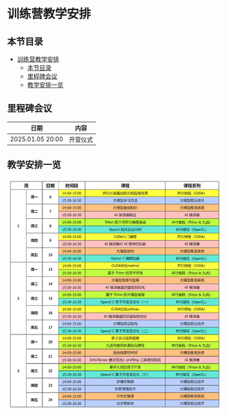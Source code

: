 # 训练营教学安排

## 本节目录

- [训练营教学安排](#训练营教学安排)
  - [本节目录](#本节目录)
  - [里程碑会议](#里程碑会议)
  - [教学安排一览](#教学安排一览)

## 里程碑会议

| 日期             | 内容     |
| ---------------- | -------- |
| 2025.01.05 20:00 | 开营仪式 |

## 教学安排一览

![](./resources/AI冬季训练营教学时间安排.png)
